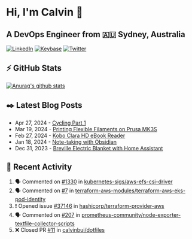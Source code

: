 # Hi, I'm Calvin 🍭
## A DevOps Engineer from 🇦🇺 Sydney, Australia</h3>

[![LinkedIn](https://img.shields.io/badge/-c–bui-0077B5?style=flat-square&labelColor=0077B5&logo=LinkedIn&logoColor=white)](https://www.linkedin.com/in/c-bui/)
[![Keybase](https://img.shields.io/badge/-calvinbui-ff6f21?style=flat-square&labelColor=ff6f21&logo=Keybase&logoColor=white)](https://keybase.io/calvinbui)
[![Twitter](https://img.shields.io/badge/-ASAPCalvin-1DA1F2?style=flat-square&labelColor=1DA1F2&logo=Twitter&logoColor=white)](https://twitter.com/ASAPCalvin)

<!-- https://github.com/rishavanand/github-profilinator -->
## ⚡ GitHub Stats
[![Anurag's github stats](https://github-readme-stats.vercel.app/api?username=calvinbui&count_private=true&hide_title=true)](https://github.com/anuraghazra/github-readme-stats)

<!-- https://github.com/gautamkrishnar/blog-post-workflow -->
## ✒️ Latest Blog Posts

<!-- BLOG-POST-LIST:START -->
- Apr 27, 2024 - [Cycling Part 1](https://calvin.me/cycling-part-1)
- Mar 19, 2024 - [Printing Flexible Filaments on Prusa MK3S](https://calvin.me/printing-flexible-filaments-on-prusa-mk3s)
- Feb 27, 2024 - [Kobo Clara HD eBook Reader](https://calvin.me/kobo-clara-hd-ebook-reader)
- Jan 18, 2024 - [Note-taking with Obsidian](https://calvin.me/note-taking-with-obsidian)
- Dec 31, 2023 - [Breville Electric Blanket with Home Assistant](https://calvin.me/breville-tuya)

<!-- BLOG-POST-LIST:END -->

## 🏃‍ Recent Activity

<!--START_SECTION:activity-->
1. 🗣 Commented on [#1330](https://github.com/kubernetes-sigs/aws-efs-csi-driver/issues/1330#issuecomment-2081859008) in [kubernetes-sigs/aws-efs-csi-driver](https://github.com/kubernetes-sigs/aws-efs-csi-driver)
2. 🗣 Commented on [#7](https://github.com/terraform-aws-modules/terraform-aws-eks-pod-identity/issues/7#issuecomment-2081739545) in [terraform-aws-modules/terraform-aws-eks-pod-identity](https://github.com/terraform-aws-modules/terraform-aws-eks-pod-identity)
3. ❗ Opened issue [#37146](https://github.com/hashicorp/terraform-provider-aws/issues/37146) in [hashicorp/terraform-provider-aws](https://github.com/hashicorp/terraform-provider-aws)
4. 🗣 Commented on [#207](https://github.com/prometheus-community/node-exporter-textfile-collector-scripts/pull/207#issuecomment-2080390237) in [prometheus-community/node-exporter-textfile-collector-scripts](https://github.com/prometheus-community/node-exporter-textfile-collector-scripts)
5. ❌ Closed PR [#11](https://github.com/calvinbui/dotfiles/pull/11) in [calvinbui/dotfiles](https://github.com/calvinbui/dotfiles)
<!--END_SECTION:activity-->
